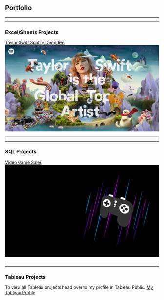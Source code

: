 ## Portfolio

---
---

### Excel/Sheets Projects 

[Taylor Swift Spotify Deepdive](https://github.com/Keithen-Vaughn/taylor_swift_project)
<img src="images/Taylor_Swift_Spotify.jpg?raw=true"/>

---
---

### SQL Projects

[Video Game Sales](https://github.com/Keithen-Vaughn/sql_video_game_sales)
<img src="images/video_games.jpg?raw=true"/>

---
---

### Tableau Projects
To view all Tableau projects head over to my profile in Tableau Public.
[My Tableau Profile](https://public.tableau.com/app/profile/keithen.vaughn/vizzes)

